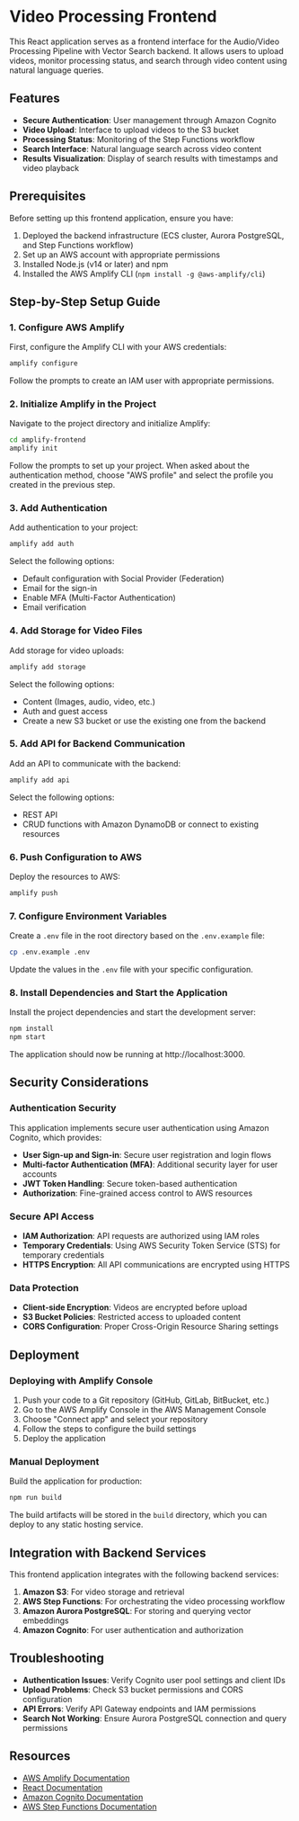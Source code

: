# Video Processing Frontend

This React application serves as a frontend interface for the Audio/Video Processing Pipeline with Vector Search backend. It allows users to upload videos, monitor processing status, and search through video content using natural language queries.

## Features

- **Secure Authentication**: User management through Amazon Cognito
- **Video Upload**: Interface to upload videos to the S3 bucket
- **Processing Status**: Monitoring of the Step Functions workflow
- **Search Interface**: Natural language search across video content
- **Results Visualization**: Display of search results with timestamps and video playback

## Prerequisites

Before setting up this frontend application, ensure you have:

1. Deployed the backend infrastructure (ECS cluster, Aurora PostgreSQL, and Step Functions workflow)
2. Set up an AWS account with appropriate permissions
3. Installed Node.js (v14 or later) and npm
4. Installed the AWS Amplify CLI (`npm install -g @aws-amplify/cli`)

## Step-by-Step Setup Guide

### 1. Configure AWS Amplify

First, configure the Amplify CLI with your AWS credentials:

```bash
amplify configure
```

Follow the prompts to create an IAM user with appropriate permissions.

### 2. Initialize Amplify in the Project

Navigate to the project directory and initialize Amplify:

```bash
cd amplify-frontend
amplify init
```

Follow the prompts to set up your project. When asked about the authentication method, choose "AWS profile" and select the profile you created in the previous step.

### 3. Add Authentication

Add authentication to your project:

```bash
amplify add auth
```

Select the following options:
- Default configuration with Social Provider (Federation)
- Email for the sign-in
- Enable MFA (Multi-Factor Authentication)
- Email verification

### 4. Add Storage for Video Files

Add storage for video uploads:

```bash
amplify add storage
```

Select the following options:
- Content (Images, audio, video, etc.)
- Auth and guest access
- Create a new S3 bucket or use the existing one from the backend

### 5. Add API for Backend Communication

Add an API to communicate with the backend:

```bash
amplify add api
```

Select the following options:
- REST API
- CRUD functions with Amazon DynamoDB or connect to existing resources

### 6. Push Configuration to AWS

Deploy the resources to AWS:

```bash
amplify push
```

### 7. Configure Environment Variables

Create a `.env` file in the root directory based on the `.env.example` file:

```bash
cp .env.example .env
```

Update the values in the `.env` file with your specific configuration.

### 8. Install Dependencies and Start the Application

Install the project dependencies and start the development server:

```bash
npm install
npm start
```

The application should now be running at http://localhost:3000.

## Security Considerations

### Authentication Security

This application implements secure user authentication using Amazon Cognito, which provides:

- **User Sign-up and Sign-in**: Secure user registration and login flows
- **Multi-factor Authentication (MFA)**: Additional security layer for user accounts
- **JWT Token Handling**: Secure token-based authentication
- **Authorization**: Fine-grained access control to AWS resources

### Secure API Access

- **IAM Authorization**: API requests are authorized using IAM roles
- **Temporary Credentials**: Using AWS Security Token Service (STS) for temporary credentials
- **HTTPS Encryption**: All API communications are encrypted using HTTPS

### Data Protection

- **Client-side Encryption**: Videos are encrypted before upload
- **S3 Bucket Policies**: Restricted access to uploaded content
- **CORS Configuration**: Proper Cross-Origin Resource Sharing settings

## Deployment

### Deploying with Amplify Console

1. Push your code to a Git repository (GitHub, GitLab, BitBucket, etc.)
2. Go to the AWS Amplify Console in the AWS Management Console
3. Choose "Connect app" and select your repository
4. Follow the steps to configure the build settings
5. Deploy the application

### Manual Deployment

Build the application for production:

```bash
npm run build
```

The build artifacts will be stored in the `build` directory, which you can deploy to any static hosting service.

## Integration with Backend Services

This frontend application integrates with the following backend services:

1. **Amazon S3**: For video storage and retrieval
2. **AWS Step Functions**: For orchestrating the video processing workflow
3. **Amazon Aurora PostgreSQL**: For storing and querying vector embeddings
4. **Amazon Cognito**: For user authentication and authorization

## Troubleshooting

- **Authentication Issues**: Verify Cognito user pool settings and client IDs
- **Upload Problems**: Check S3 bucket permissions and CORS configuration
- **API Errors**: Verify API Gateway endpoints and IAM permissions
- **Search Not Working**: Ensure Aurora PostgreSQL connection and query permissions

## Resources

- [AWS Amplify Documentation](https://docs.amplify.aws/)
- [React Documentation](https://reactjs.org/docs/getting-started.html)
- [Amazon Cognito Documentation](https://docs.aws.amazon.com/cognito/)
- [AWS Step Functions Documentation](https://docs.aws.amazon.com/step-functions/)